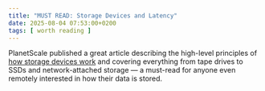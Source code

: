 ```yaml
---
title: "MUST READ: Storage Devices and Latency"
date: 2025-08-04 07:53:00+0200
tags: [ worth reading ]
---
```

PlanetScale published a great article describing the high-level principles of [how storage devices work](https://planetscale.com/blog/io-devices-and-latency) and covering everything from tape drives to SSDs and network-attached storage   — a must-read for anyone even remotely interested in how their data is stored.

